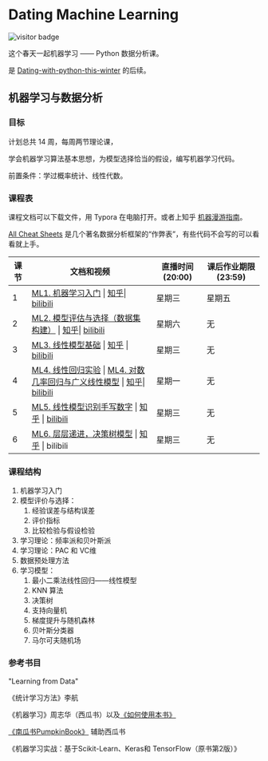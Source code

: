 # Dating Machine Learning

![visitor badge](https://visitor-badge.glitch.me/badge?page_id=xrandx.Dating-with-Machine-Learning)

这个春天一起机器学习 —— Python 数据分析课。

是 [Dating-with-python-this-winter](https://github.com/xrandx/Dating-with-python-this-winter) 的后续。


## 机器学习与数据分析

### 目标

计划总共 14 周，每周两节理论课，

学会机器学习算法基本思想，为模型选择恰当的假设，编写机器学习代码。

前置条件：学过概率统计、线性代数。

### 课程表

课程文档可以下载文件，用 Typora 在电脑打开。或者上知乎 [机器漫游指南](https://www.zhihu.com/column/c_1353447533394444289)。

[All Cheat Sheets](https://github.com/xrandx/Dating-with-Machine-Learning/blob/master/All%20Cheat%20Sheets.pdf) 是几个著名数据分析框架的“作弊表”，有些代码不会写的可以看看就上手。

| 课节 | 文档和视频                                                   | 直播时间(20:00) | 课后作业期限(23:59) |
| ---- | ------------------------------------------------------------ | --------------- | ------------------- |
| 1    | [ML1. 机器学习入门](http://benearyou.com/introduction-to-machine-learning/) \| [知乎](https://zhuanlan.zhihu.com/p/354848196)\| [bilibili](https://www.bilibili.com/video/BV1LZ4y1P7gB/) | 星期三          | 星期五              |
| 2    | [ML2. 模型评估与选择（数据集构建）](http://benearyou.com/model-evaluation-and-selection-data-set-construction/) \| [知乎](https://zhuanlan.zhihu.com/p/356417310)\| [bilibili](https://www.bilibili.com/video/BV1bz4y117Nq/) | 星期六          | 无                  |
| 3    | [ML3. 线性模型基础](http://benearyou.com/basic-of-linear-model/) \| [知乎](https://zhuanlan.zhihu.com/p/356418555) \| [bilibili](https://www.bilibili.com/video/BV1WN411Q7SC) | 星期三          | 无                  |
| 4    | [ML4. 线性回归实验]( https://github.com/xrandx/Dating-with-Machine-Learning/blob/master/ML4.%20exercise%20by%20xpzoumeng.zip) \| [ML4. 对数几率回归与广义线性模型](https://github.com/xrandx/Dating-with-Machine-Learning/blob/master/ML4.%20%E5%AF%B9%E6%95%B0%E5%87%A0%E7%8E%87%E5%9B%9E%E5%BD%92%E4%B8%8E%E5%B9%BF%E4%B9%89%E7%BA%BF%E6%80%A7%E6%A8%A1%E5%9E%8B.md) \| [知乎](https://zhuanlan.zhihu.com/p/361717231)\| [bilibili](https://www.bilibili.com/video/BV15v411a7xW) | 星期一          | 无                  |
| 5    | [ML5. 线性模型识别手写数字](http://benearyou.com/handwritten-numeral-recognition-based-on-linear-model/) \| [知乎](https://zhuanlan.zhihu.com/p/361716324) \| [bilibili](https://www.bilibili.com/video/BV1P54y1h7CY) | 星期三          | 无                  |
| 6    | [ML6. 层层递进，决策树模型](http://benearyou.com/step-by-step-decision-tree-model/) \| [知乎](https://zhuanlan.zhihu.com/p/361717445) \| bilibili | 星期三          | 无                  |


### 课程结构

1. 机器学习入门
2. 模型评价与选择：
   1. 经验误差与结构误差
   2. 评价指标
   3. 比较检验与假设检验
3. 学习理论：频率派和贝叶斯派
4. 学习理论：PAC 和 VC维
5. 数据预处理方法
6. 学习模型：
   1. 最小二乘法线性回归——线性模型
   2. KNN 算法
   3. 决策树 
   4. 支持向量机
   5. 梯度提升与随机森林
   6. 贝叶斯分类器
   7. 马尔可夫随机场




### 参考书目

"Learning from Data"

《统计学习方法》李航

《机器学习》周志华（西瓜书）以及[《如何使用本书》](https://cs.nju.edu.cn/zhouzh/zhouzh.files/publication/MLbook2016.htm)

[《南瓜书PumpkinBook》](https://datawhalechina.github.io/pumpkin-book/#/) 辅助西瓜书

《机器学习实战：基于Scikit-Learn、Keras和 TensorFlow（原书第2版）》
